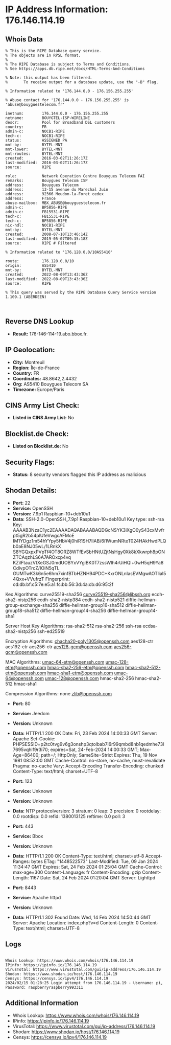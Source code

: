 # IP Address Information: 176.146.114.19

## Whois Data
```
% This is the RIPE Database query service.
% The objects are in RPSL format.
%
% The RIPE Database is subject to Terms and Conditions.
% See https://apps.db.ripe.net/docs/HTML-Terms-And-Conditions

% Note: this output has been filtered.
%       To receive output for a database update, use the "-B" flag.

% Information related to '176.144.0.0 - 176.156.255.255'

% Abuse contact for '176.144.0.0 - 176.156.255.255' is 'abuse@bouyguestelecom.fr'

inetnum:        176.144.0.0 - 176.156.255.255
netname:        BOUYGTEL-ISP-WIRELINE
descr:          Pool for Broadband DSL customers
country:        FR
admin-c:        NOCB1-RIPE
tech-c:         NOCB1-RIPE
status:         ASSIGNED PA
mnt-by:         BYTEL-MNT
mnt-lower:      BYTEL-MNT
mnt-routes:     BYTEL-MNT
created:        2016-03-02T11:26:17Z
last-modified:  2016-03-02T11:26:17Z
source:         RIPE

role:           Network Operation Centre Bouygues Telecom FAI
remarks:        Bouygues Telecom ISP
address:        Bouygues Telecom
address:        13-15 avenue du Marechal Juin
address:        92366 Meudon-la-Foret cedex
address:        France
abuse-mailbox:  MBX_ABUSE@bouyguestelecom.fr
admin-c:        BP5856-RIPE
admin-c:        FB15531-RIPE
tech-c:         FB15531-RIPE
tech-c:         BP5856-RIPE
nic-hdl:        NOCB1-RIPE
mnt-by:         BYTEL-MNT
created:        2008-07-10T13:46:14Z
last-modified:  2019-05-07T09:35:18Z
source:         RIPE # Filtered

% Information related to '176.128.0.0/10AS5410'

route:          176.128.0.0/10
origin:         AS5410
mnt-by:         BYTEL-MNT
created:        2022-08-09T13:43:36Z
last-modified:  2022-08-09T13:43:36Z
source:         RIPE

% This query was served by the RIPE Database Query Service version 1.109.1 (ABERDEEN)



```
## Reverse DNS Lookup
- **Result:** 176-146-114-19.abo.bbox.fr.

## IP Geolocation:
- **City:** Montreuil
- **Region:** Île-de-France
- **Country:** FR
- **Coordinates:** 48.8642,2.4432
- **Org:** AS5410 Bouygues Telecom SA
- **Timezone:** Europe/Paris

## CINS Army List Check:
- **Listed in CINS Army List:** 
No

## Blocklist.de Check:
- **Listed on Blocklist.de:** 
No

## Security Flags:
- **Status:** 8 security vendors flagged this IP address as malicious

## Shodan Details:
- **Port:** 22
- **Service:** OpenSSH
- **Version:** 7.9p1 Raspbian-10+deb10u1
- **Data:** SSH-2.0-OpenSSH_7.9p1 Raspbian-10+deb10u1
Key type: ssh-rsa
Key: AAAAB3NzaC1yc2EAAAADAQABAAABAQDGcNSYK3iXgO0yS43cxMvfrpt5gR2b54plUfeVwgcAFMoE
IM1YDgz1m54hYYpy5HbV4j0hiR1SH7lIAB/6i1WumNRteT024HAkHwdPLQb0aE8NJ05wL/1LRnkX
S8YGQxpxPVpTf4OT8ORZ8WTfEvSbHNtUZjtNsHgy0Xk8kXkwrph8pONZTCAqzhLS6A7AROxcp4vq
KZilFtauzVtXeGSJ0mdUOBYxVYglBK0T7zssWlh4rUiHQl+0wH5qH9Ya8CdlvpOTrcZ/IOiN5qTL
GUMTwK3k6n5e6hm7xinfBTbHZNH94PDC+KxrONLnIasEVMgwAOTlial54Qxx+VVufrzT
Fingerprint: cd:db:bf:c5:7e:e5:a1:fc:bb:56:3d:4a:cb:d6:95:2f

Kex Algorithms:
	curve25519-sha256
	curve25519-sha256@libssh.org
	ecdh-sha2-nistp256
	ecdh-sha2-nistp384
	ecdh-sha2-nistp521
	diffie-hellman-group-exchange-sha256
	diffie-hellman-group16-sha512
	diffie-hellman-group18-sha512
	diffie-hellman-group14-sha256
	diffie-hellman-group14-sha1

Server Host Key Algorithms:
	rsa-sha2-512
	rsa-sha2-256
	ssh-rsa
	ecdsa-sha2-nistp256
	ssh-ed25519

Encryption Algorithms:
	chacha20-poly1305@openssh.com
	aes128-ctr
	aes192-ctr
	aes256-ctr
	aes128-gcm@openssh.com
	aes256-gcm@openssh.com

MAC Algorithms:
	umac-64-etm@openssh.com
	umac-128-etm@openssh.com
	hmac-sha2-256-etm@openssh.com
	hmac-sha2-512-etm@openssh.com
	hmac-sha1-etm@openssh.com
	umac-64@openssh.com
	umac-128@openssh.com
	hmac-sha2-256
	hmac-sha2-512
	hmac-sha1

Compression Algorithms:
	none
	zlib@openssh.com


- **Port:** 80
- **Service:** Jeedom
- **Version:** Unknown
- **Data:** HTTP/1.1 200 OK
Date: Fri, 23 Feb 2024 14:00:33 GMT
Server: Apache
Set-Cookie: PHPSESSID=p2tc0tvg9v6g3onshp3qtolbab7i6r99qmbd8nb1qedmhe73l7695vqhif9r3i70; expires=Sat, 24-Feb-2024 14:00:33 GMT; Max-Age=86400; path=/; HttpOnly; SameSite=Strict
Expires: Thu, 19 Nov 1981 08:52:00 GMT
Cache-Control: no-store, no-cache, must-revalidate
Pragma: no-cache
Vary: Accept-Encoding
Transfer-Encoding: chunked
Content-Type: text/html; charset=UTF-8



- **Port:** 123
- **Service:** Unknown
- **Version:** Unknown
- **Data:** NTP
protocolversion: 3
stratum: 0
leap: 3
precision: 0
rootdelay: 0.0
rootdisp: 0.0
refid: 1380013125
reftime: 0.0
poll: 3



- **Port:** 443
- **Service:** Bbox
- **Version:** Unknown
- **Data:** HTTP/1.1 200 OK
Content-Type: text/html; charset=utf-8
Accept-Ranges: bytes
ETag: "1448522573"
Last-Modified: Tue, 09 Jan 2024 11:34:47 GMT
Expires: Sat, 24 Feb 2024 01:25:04 GMT
Cache-Control: max-age=300
Content-Language: fr
Content-Encoding: gzip
Content-Length: 1167
Date: Sat, 24 Feb 2024 01:20:04 GMT
Server: Lighttpd



- **Port:** 8443
- **Service:** Apache httpd
- **Version:** Unknown
- **Data:** HTTP/1.1 302 Found
Date: Wed, 14 Feb 2024 14:50:44 GMT
Server: Apache
Location: index.php?v=d
Content-Length: 0
Content-Type: text/html; charset=UTF-8



## Logs
```

Whois Lookup: https://www.whois.com/whois/176.146.114.19
IPinfo: https://ipinfo.io/176.146.114.19
VirusTotal: https://www.virustotal.com/gui/ip-address/176.146.114.19
Shodan: https://www.shodan.io/host/176.146.114.19
Censys: https://censys.io/ipv4/176.146.114.19
2024/02/15 01:28:25 Login attempt from 176.146.114.19 - Username: pi, Password: raspberryraspberry993311

```
## Additional Information
- Whois Lookup: https://www.whois.com/whois/176.146.114.19
- IPinfo: https://ipinfo.io/176.146.114.19
- VirusTotal: https://www.virustotal.com/gui/ip-address/176.146.114.19
- Shodan: https://www.shodan.io/host/176.146.114.19
- Censys: https://censys.io/ipv4/176.146.114.19

